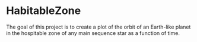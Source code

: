 # HabitableZone
The goal of this project is to create a plot of the orbit of an Earth-like planet in the hospitable zone of any main sequence star as a function of time.
